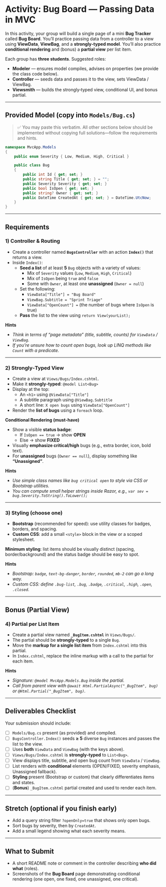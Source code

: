 # Activity: Bug Board — Passing Data in MVC

In this activity, your group will build a single page of a mini **Bug Tracker** called **Bug Board**. You’ll practice passing data from a controller to a view using **ViewData**, **ViewBag**, and a **strongly‑typed model**. You’ll also practice **conditional rendering** and (bonus) a **partial view** per list item.

Each group has **three students**. Suggested roles:

- **Modeler** — ensures model compiles, advises on properties (we provide the class code below).
- **Controller** — seeds data and passes it to the view, sets ViewData / ViewBag.
- **Viewsmith** — builds the strongly‑typed view, conditional UI, and bonus partial.

---

## Provided Model (copy into `Models/Bug.cs`)

> ✅ You may paste this verbatim. All other sections below should be implemented without copying full solutions—follow the requirements and hints.

```csharp
namespace MvcApp.Models
{
    public enum Severity { Low, Medium, High, Critical }

    public class Bug
    {
        public int Id { get; set; }
        public string Title { get; set; } = "";
        public Severity Severity { get; set; }
        public bool IsOpen { get; set; }
        public string? Owner { get; set; }
        public DateTime CreatedAt { get; set; } = DateTime.UtcNow;
    }
}
```

---

## Requirements

### 1) Controller & Routing

- Create a controller named **`BugsController`** with an action **`Index()`** that returns a view.
- Inside `Index()`:
  - **Seed a list** of at least **5** `Bug` objects with a variety of values:
    - Mix of `Severity` values (`Low`, `Medium`, `High`, `Critical`)
    - Mix of `IsOpen` being `true` and `false`
    - Some with `Owner`, at least one **unassigned** (`Owner = null`)
  - Set the following:
    - `ViewData["Title"] = "Bug Board"`
    - `ViewBag.Subtitle = "Sprint Triage"`
    - `ViewData["OpenCount"] =` (the number of bugs where `IsOpen` is true)
  - **Pass** the list to the view using `return View(yourList);`

**Hints**

- _Think in terms of “page metadata” (title, subtitle, counts) for `ViewData` / `ViewBag`._
- _If you’re unsure how to count open bugs, look up LINQ methods like `Count` with a predicate._

---

### 2) Strongly‑Typed View

- Create a view at `Views/Bugs/Index.cshtml`.
- Make it **strongly‑typed**: `@model List<Bug>`
- Display at the top:
  - An `<h1>` using `@ViewData["Title"]`
  - A subtitle paragraph using `@ViewBag.Subtitle`
  - A short line: `X open bugs` using `ViewData["OpenCount"]`
- Render the **list of bugs** using a `foreach` loop.

**Conditional Rendering (must-have)**

- Show a visible **status badge**:
  - If `IsOpen == true` → show **OPEN**
  - Else → show **FIXED**
- Visually **emphasize critical/high** bugs (e.g., extra border, icon, bold text).
- For **unassigned** bugs (`Owner == null`), display something like **“Unassigned”**.

**Hints**

- _Use simple class names like `bug critical open` to style via CSS or Bootstrap utilities._
- _You can compute small helper strings inside Razor, e.g., `var sev = bug.Severity.ToString().ToLower();`_

---

### 3) Styling (choose one)

- **Bootstrap** (recommended for speed): use utility classes for badges, borders, and spacing.
- **Custom CSS**: add a small `<style>` block in the view or a scoped stylesheet.

**Minimum styling**: list items should be visually distinct (spacing, border/background) and the status badge should be easy to spot.

**Hints**

- _Bootstrap: `badge`, `text-bg-danger`, `border`, `rounded`, `mb-2` can go a long way._
- _Custom CSS: define `.bug-list`, `.bug`, `.badge`, `.critical`, `.high`, `.open`, `.closed`._

---

## Bonus (Partial View)

### 4) Partial per List Item

- Create a partial view named **`_BugItem.cshtml`** in `Views/Bugs/`.
- The partial should be **strongly‑typed** to a single `Bug`.
- Move the **markup for a single list item** from `Index.cshtml` into this partial.
- In `Index.cshtml`, replace the inline markup with a call to the partial for each item.

**Hints**

- _Signature: `@model MvcApp.Models.Bug` inside the partial._
- _Call from parent view with `@await Html.PartialAsync("_BugItem", bug)` or `@Html.Partial("_BugItem", bug)`._

---

## Deliverables Checklist

Your submission should include:

- [ ] `Models/Bug.cs` present (as provided) and compiled.
- [ ] `BugsController.Index()` seeds **≥ 5** diverse `Bug` instances and passes the list to the view.
- [ ] Uses **both** `ViewData` and `ViewBag` (with the keys above).
- [ ] `Views/Bugs/Index.cshtml` is **strongly‑typed** to `List<Bug>`.
- [ ] View displays title, subtitle, and open bug count from `ViewData` / `ViewBag`.
- [ ] List renders with **conditional** elements (OPEN/FIXED, severity emphasis, Unassigned fallback).
- [ ] **Styling** present (Bootstrap or custom) that clearly differentiates items and states.
- [ ] (**Bonus**) `_BugItem.cshtml` partial created and used to render each item.

---

## Stretch (optional if you finish early)

- Add a query string filter `?openOnly=true` that shows only open bugs.
- Sort bugs by severity, then by `CreatedAt`.
- Add a small legend showing what each severity means.

---

## What to Submit

- A short README note or comment in the controller describing **who did what** (roles).
- Screenshots of the **Bug Board** page demonstrating conditional rendering (one open, one fixed, one unassigned, one critical).
